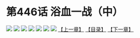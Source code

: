 # 第446话 浴血一战（中）
![](https://mhpic.xiaomingtaiji.net/comic/D/斗破苍穹拆分版/446话/1.jpg-zymk.middle.webp)
![](https://mhpic.xiaomingtaiji.net/comic/D/斗破苍穹拆分版/446话/2.jpg-zymk.middle.webp)
![](https://mhpic.xiaomingtaiji.net/comic/D/斗破苍穹拆分版/446话/3.jpg-zymk.middle.webp)
![](https://mhpic.xiaomingtaiji.net/comic/D/斗破苍穹拆分版/446话/4.jpg-zymk.middle.webp)
![](https://mhpic.xiaomingtaiji.net/comic/D/斗破苍穹拆分版/446话/5.jpg-zymk.middle.webp)
![](https://mhpic.xiaomingtaiji.net/comic/D/斗破苍穹拆分版/446话/6.jpg-zymk.middle.webp)
![](https://mhpic.xiaomingtaiji.net/comic/D/斗破苍穹拆分版/446话/7.jpg-zymk.middle.webp)
[【上一章】](./445.md)
[【目录】](./READMD.md)
[【下一章】](./447.md)

